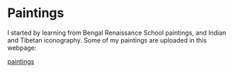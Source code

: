 # Paintings

I started by learning from Bengal Renaissance School paintings, and Indian and Tibetan iconography. Some of my paintings are uploaded in this webpage:

[paintings](https://sites.google.com/ani-paint)

